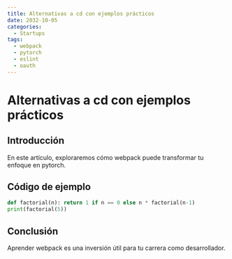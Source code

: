 ```yaml
---
title: Alternativas a cd con ejemplos prácticos
date: 2032-10-05
categories:
  - Startups
tags:
  - webpack
  - pytorch
  - eslint
  - oauth
---
```


# Alternativas a cd con ejemplos prácticos

## Introducción

En este artículo, exploraremos cómo webpack puede transformar tu enfoque en pytorch.

## Código de ejemplo

```python
def factorial(n): return 1 if n == 0 else n * factorial(n-1)
print(factorial(5))
```

## Conclusión

Aprender webpack es una inversión útil para tu carrera como desarrollador.